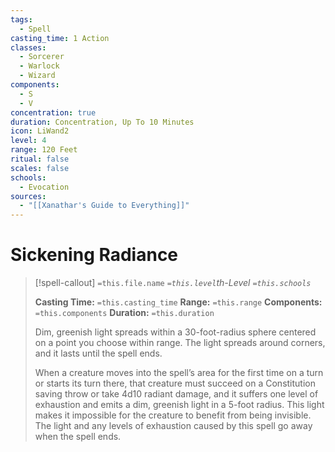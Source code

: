 ```yaml
---
tags:
  - Spell
casting_time: 1 Action
classes:
  - Sorcerer
  - Warlock
  - Wizard
components:
  - S
  - V
concentration: true
duration: Concentration, Up To 10 Minutes
icon: LiWand2
level: 4
range: 120 Feet
ritual: false
scales: false
schools:
  - Evocation
sources:
  - "[[Xanathar's Guide to Everything]]"
---
```


# Sickening Radiance

>[!spell-callout] `=this.file.name`
>*`=this.level`th-Level `=this.schools`*
>
>**Casting Time:** `=this.casting_time`
>**Range:** `=this.range`
>**Components:** `=this.components`
>**Duration:** `=this.duration`
>
>Dim, greenish light spreads within a 30-foot-radius sphere centered on a point you choose within range. The light spreads around corners, and it lasts until the spell ends.
>
>When a creature moves into the spell’s area for the first time on a turn or starts its turn there, that creature must succeed on a Constitution saving throw or take 4d10 radiant damage, and it suffers one level of exhaustion and emits a dim, greenish light in a 5-foot radius. This light makes it impossible for the creature to benefit from being invisible. The light and any levels of exhaustion caused by this spell go away when the spell ends.
>
>
